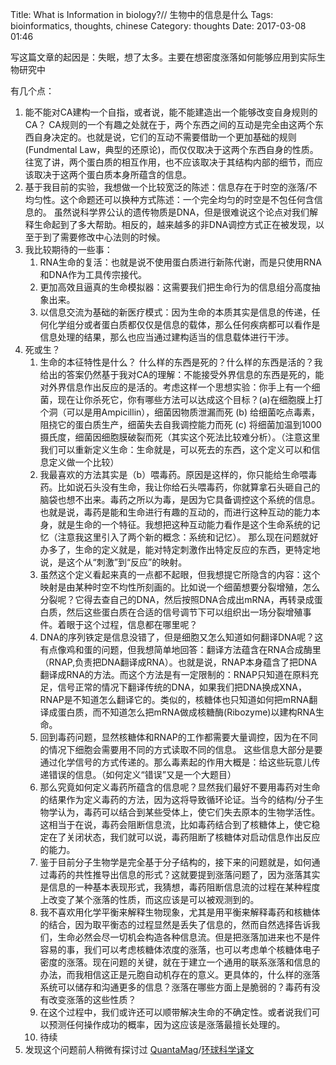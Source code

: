 Title: What is Information in biology?// 生物中的信息是什么
Tags: bioinformatics, thoughts, chinese
Category: thoughts
Date: 2017-03-08 01:46

写这篇文章的起因是：失眠，想了太多。主要在想密度涨落如何能够应用到实际生物研究中

有几个点：
<ol>
	<li>能不能对CA建构一个自指，或者说，能不能建造出一个能够改变自身规则的CA？ CA规则的一个有趣之处就在于，两个东西之间的互动是完全由这两个东西自身决定的。也就是说，它们的互动不需要借助一个更加基础的规则(Fundmental Law，典型的还原论)，而仅仅取决于这两个东西自身的性质。往宽了讲，两个蛋白质的相互作用，也不应该取决于其结构内部的细节，而应该取决于这两个蛋白质本身所蕴含的信息。</li>
	<li>基于我目前的实验，我想做一个比较宽泛的陈述：信息存在于时空的涨落/不均匀性。这个命题还可以换种方式陈述：一个完全均匀的时空是不包任何含信息的。 虽然说科学界公认的遗传物质是DNA，但是很难说这个论点对我们解释生命起到了多大帮助。相反的，越来越多的非DNA调控方式正在被发现，以至于到了需要修改中心法则的时候。</li>
	<li>我比较期待的一些事：
<ol>
	<li>RNA生命的复活：也就是说不使用蛋白质进行新陈代谢，而是只使用RNA和DNA作为工具传宗接代。</li>
	<li>更加高效且逼真的生命模拟器：这需要我们把生命行为的信息组分高度抽象出来。</li>
	<li>以信息交流为基础的新医疗模式：因为生命的本质其实是信息的传递，任何化学组分或者蛋白质都仅仅是信息的载体，那么任何疾病都可以看作是信息处理的结果，那么也应当通过建构适当的信息载体进行干涉。</li>
</ol>
</li>
	<li>死或生？
<ol>
	<li>生命的本征特性是什么？ 什么样的东西是死的？什么样的东西是活的？我给出的答案仍然基于我对CA的理解：不能接受外界信息的东西是死的，能对外界信息作出反应的是活的。考虑这样一个思想实验：你手上有一个细菌，现在让你杀死它，你有哪些方法可以达成这个目标？(a)在细胞膜上打个洞（可以是用Ampicillin），细菌因物质泄漏而死 (b) 给细菌吃点毒素，阻挠它的蛋白质生产，细菌失去自我调控能力而死 (c) 将细菌加温到1000摄氏度，细菌因细胞膜破裂而死（其实这个死法比较难分析）。（注意这里我们可以重新定义生命：生命就是，可以死去的东西，这个定义可以和信息定义做一个比较）</li>
	<li>我最喜欢的方法其实是（b）喂毒药。原因是这样的，你只能给生命喂毒药。比如说石头没有生命，我让你给石头喂毒药，你就算拿石头砸自己的脑袋也想不出来。毒药之所以为毒，是因为它具备调控这个系统的信息。 也就是说，毒药是能和生命进行有趣的互动的，而进行这种互动的能力本身，就是生命的一个特征。我想把这种互动能力看作是这个生命系统的记忆（注意我这里引入了两个新的概念：系统和记忆）。 那么现在问题就好办多了，生命的定义就是，能对特定刺激作出特定反应的东西，更特定地说，是这个从“刺激”到“反应”的映射。</li>
	<li>虽然这个定义看起来真的一点都不起眼，但我想提它所隐含的内容：这个映射是由某种时空不均性所刻画的。比如说一个细菌想要分裂增殖，怎么分裂呢？它得去查自己的DNA，然后按照DNA合成出mRNA，再转录成蛋白质，然后这些蛋白质在合适的信号调节下可以组织出一场分裂增殖事件。着眼于这个过程，信息都在哪里呢？</li>
	<li>DNA的序列铁定是信息没错了，但是细胞又怎么知道如何翻译DNA呢？这有点像鸡和蛋的问题，但我想简单地回答：翻译方法蕴含在RNA合成酶里（RNAP,负责把DNA翻译成RNA）。也就是说，RNAP本身蕴含了把DNA翻译成RNA的方法。而这个方法是有一定限制的：RNAP只知道在原料充足，信号正常的情况下翻译传统的DNA，如果我们把DNA换成XNA，RNAP是不知道怎么翻译它的。类似的，核糖体也只知道如何把mRNA翻译成蛋白质，而不知道怎么把mRNA做成核糖酶(Ribozyme)以建构RNA生命。</li>
	<li>回到毒药问题，显然核糖体和RNAP的工作都需要大量调控，因为在不同的情况下细胞会需要用不同的方式读取不同的信息。 这些信息大部分是要通过化学信号的方式传递的。那么毒素起的作用大概是：给这些玩意儿传递错误的信息。（如何定义“错误”又是一个大题目）</li>
	<li>那么究竟如何定义毒药所蕴含的信息呢？显然我们最好不要用毒药对生命的结果作为定义毒药的方法，因为这将导致循环论证。当今的结构/分子生物学认为，毒药可以结合到某些受体上，使它们失去原本的生物学活性。这相当于在说，毒药会阻断信息流，比如毒药结合到了核糖体上，使它稳定在了关闭状态，我们就可以说，毒药阻断了核糖体对启动信息作出反应的能力。</li>
	<li>鉴于目前分子生物学是完全基于分子结构的，接下来的问题就是，如何通过毒药的共性推导出信息的形式？这就要提到涨落问题了，因为涨落其实是信息的一种基本表现形式，我猜想，毒药阻断信息流的过程在某种程度上改变了某个涨落的性质，而这应该是可以被观测到的。</li>
	<li>我不喜欢用化学平衡来解释生物现象，尤其是用平衡来解释毒药和核糖体的结合，因为取平衡态的过程显然是丢失了信息的，然而自然选择告诉我们，生命必然会尽一切机会构造各种信息流。但是把涨落加进来也不是件容易的事，我们可以考虑核糖体浓度的涨落，也可以考虑单个核糖体电子密度的涨落。现在问题的关键，就在于建立一个通用的联系涨落和信息的办法，而我相信这正是元胞自动机存在的意义。更具体的，什么样的涨落系统可以储存和沟通更多的信息？涨落在哪些方面上是脆弱的？毒药有没有改变涨落的这些性质？</li>
	<li>在这个过程中，我们或许还可以顺带解决生命的不确定性。或者说我们可以预测任何操作成功的概率，因为这应该是涨落最擅长处理的。</li>
	<li>待续</li>
</ol>
</li>
	<li>发现这个问题前人稍微有探讨过 <a href="https://www.quantamagazine.org/20170126-information-theory-and-the-foundation-of-life/">QuantaMag</a>/<a href="http://www.huanqiukexue.com/a/qianyan/shengwu__yixue/2017/0221/26978.html">环球科学译文</a></li>
</ol>